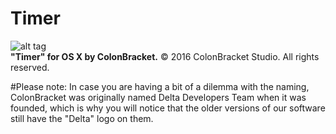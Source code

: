 # Timer
![alt tag](https://colonbracketstudio.files.wordpress.com/2016/07/icon_512x5122x2.png?w=150&h=150) <br />
<b>"Timer" for OS X by ColonBracket.</b>
© 2016 ColonBracket Studio. All rights reserved.

#Please note:
In case you are having a bit of a dilemma with the naming, ColonBracket was originally named Delta Developers Team when it was founded, which is why you will notice that the older versions of our software still have the "Delta" logo on them.
